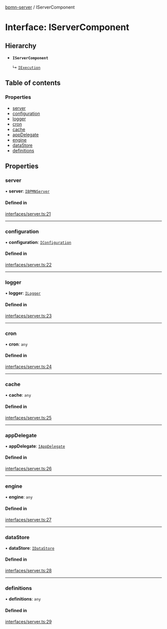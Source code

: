 [bpmn-server](../readme.md) / IServerComponent

# Interface: IServerComponent

## Hierarchy

- **`IServerComponent`**

  ↳ [`IExecution`](IExecution.md)

## Table of contents

### Properties

- [server](IServerComponent.md#server)
- [configuration](IServerComponent.md#configuration)
- [logger](IServerComponent.md#logger)
- [cron](IServerComponent.md#cron)
- [cache](IServerComponent.md#cache)
- [appDelegate](IServerComponent.md#appdelegate)
- [engine](IServerComponent.md#engine)
- [dataStore](IServerComponent.md#datastore)
- [definitions](IServerComponent.md#definitions)

## Properties

### server

• **server**: [`IBPMNServer`](IBPMNServer.md)

#### Defined in

[interfaces/server.ts:21](https://github.com/bpmnServer/bpmn-server/blob/4a25965/src/interfaces/server.ts#L21)

___

### configuration

• **configuration**: [`IConfiguration`](IConfiguration.md)

#### Defined in

[interfaces/server.ts:22](https://github.com/bpmnServer/bpmn-server/blob/4a25965/src/interfaces/server.ts#L22)

___

### logger

• **logger**: [`ILogger`](ILogger.md)

#### Defined in

[interfaces/server.ts:23](https://github.com/bpmnServer/bpmn-server/blob/4a25965/src/interfaces/server.ts#L23)

___

### cron

• **cron**: `any`

#### Defined in

[interfaces/server.ts:24](https://github.com/bpmnServer/bpmn-server/blob/4a25965/src/interfaces/server.ts#L24)

___

### cache

• **cache**: `any`

#### Defined in

[interfaces/server.ts:25](https://github.com/bpmnServer/bpmn-server/blob/4a25965/src/interfaces/server.ts#L25)

___

### appDelegate

• **appDelegate**: [`IAppDelegate`](IAppDelegate.md)

#### Defined in

[interfaces/server.ts:26](https://github.com/bpmnServer/bpmn-server/blob/4a25965/src/interfaces/server.ts#L26)

___

### engine

• **engine**: `any`

#### Defined in

[interfaces/server.ts:27](https://github.com/bpmnServer/bpmn-server/blob/4a25965/src/interfaces/server.ts#L27)

___

### dataStore

• **dataStore**: [`IDataStore`](IDataStore.md)

#### Defined in

[interfaces/server.ts:28](https://github.com/bpmnServer/bpmn-server/blob/4a25965/src/interfaces/server.ts#L28)

___

### definitions

• **definitions**: `any`

#### Defined in

[interfaces/server.ts:29](https://github.com/bpmnServer/bpmn-server/blob/4a25965/src/interfaces/server.ts#L29)
